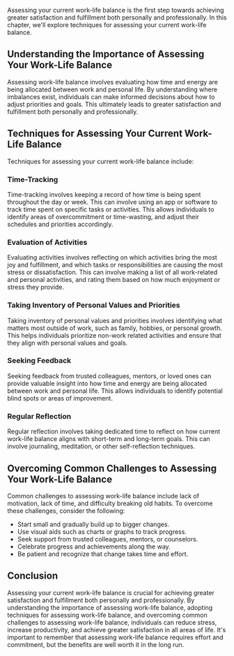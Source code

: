 
Assessing your current work-life balance is the first step towards achieving greater satisfaction and fulfillment both personally and professionally. In this chapter, we'll explore techniques for assessing your current work-life balance.

Understanding the Importance of Assessing Your Work-Life Balance
----------------------------------------------------------------

Assessing work-life balance involves evaluating how time and energy are being allocated between work and personal life. By understanding where imbalances exist, individuals can make informed decisions about how to adjust priorities and goals. This ultimately leads to greater satisfaction and fulfillment both personally and professionally.

Techniques for Assessing Your Current Work-Life Balance
-------------------------------------------------------

Techniques for assessing your current work-life balance include:

### Time-Tracking

Time-tracking involves keeping a record of how time is being spent throughout the day or week. This can involve using an app or software to track time spent on specific tasks or activities. This allows individuals to identify areas of overcommitment or time-wasting, and adjust their schedules and priorities accordingly.

### Evaluation of Activities

Evaluating activities involves reflecting on which activities bring the most joy and fulfillment, and which tasks or responsibilities are causing the most stress or dissatisfaction. This can involve making a list of all work-related and personal activities, and rating them based on how much enjoyment or stress they provide.

### Taking Inventory of Personal Values and Priorities

Taking inventory of personal values and priorities involves identifying what matters most outside of work, such as family, hobbies, or personal growth. This helps individuals prioritize non-work related activities and ensure that they align with personal values and goals.

### Seeking Feedback

Seeking feedback from trusted colleagues, mentors, or loved ones can provide valuable insight into how time and energy are being allocated between work and personal life. This allows individuals to identify potential blind spots or areas of improvement.

### Regular Reflection

Regular reflection involves taking dedicated time to reflect on how current work-life balance aligns with short-term and long-term goals. This can involve journaling, meditation, or other self-reflection techniques.

Overcoming Common Challenges to Assessing Your Work-Life Balance
----------------------------------------------------------------

Common challenges to assessing work-life balance include lack of motivation, lack of time, and difficulty breaking old habits. To overcome these challenges, consider the following:

* Start small and gradually build up to bigger changes.
* Use visual aids such as charts or graphs to track progress.
* Seek support from trusted colleagues, mentors, or counselors.
* Celebrate progress and achievements along the way.
* Be patient and recognize that change takes time and effort.

Conclusion
----------

Assessing your current work-life balance is crucial for achieving greater satisfaction and fulfillment both personally and professionally. By understanding the importance of assessing work-life balance, adopting techniques for assessing work-life balance, and overcoming common challenges to assessing work-life balance, individuals can reduce stress, increase productivity, and achieve greater satisfaction in all areas of life. It's important to remember that assessing work-life balance requires effort and commitment, but the benefits are well worth it in the long run.
